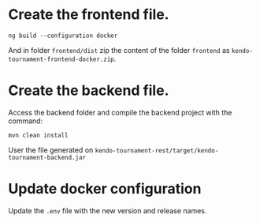 # Create the frontend file.

```
ng build --configuration docker
```

And in folder `frontend/dist` zip the content of the folder `frontend` as `kendo-tournament-frontend-docker.zip`.


# Create the backend file.

Access the backend folder and compile the backend project with the command:

```
mvn clean install
```

User the file generated on `kendo-tournament-rest/target/kendo-tournament-backend.jar`

# Update docker configuration

Update the `.env` file with the new version and release names. 